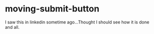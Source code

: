 # moving-submit-button

I saw this in linkedin sometime ago...Thought I should see how it is done and all.
